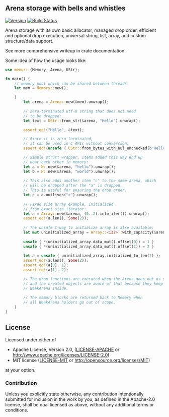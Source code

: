 ## Arena storage with bells and whistles

[![Version](https://img.shields.io/crates/v/memur.svg)](https://crates.io/crates/memur)
[![Build Status](https://travis-ci.org/Nercury/memur.svg?branch=master)](https://travis-ci.org/Nercury/memur)

Arena storage with its own basic allocator, managed drop order, efficient and optional
drop execution, universal string, list, array, and custom structure/data support. 

See more comprehensive writeup in crate documentation.

Some idea of how the usage looks like:

```rust
use memur::{Memory, Arena, UStr};

fn main() {
    // memory pool which can be shared between threads
    let mem = Memory::new(); 

    {
        let arena = Arena::new(&mem).unwrap();
    
        // Zero-terminated utf-8 string that does not need 
        // to be dropped:
        let text = UStr::from_str(&arena, "Hello").unwrap();

        assert_eq!("Hello", &text);

        // Since it is zero-terminated, 
        // it can be used in C APIs without conversion:
        assert_eq!(unsafe { CStr::from_bytes_with_nul_unchecked(b"Hello\n") }, &text);

        // Simple struct wrapper, items added this way end up
        // near each other in memory:
        let a = N::new(&arena, "hello").unwrap();
        let b = N::new(&arena, "world").unwrap();
        
        // This also adds another item "c" to the same arena, which
        // will be dropped after the "a" is dropped.
        // This is useful for ensuring the drop order.
        let c = a.outlives("c").unwrap();
        
        // Fixed size array example, initialized 
        // from exact size iterator:
        let a = Array::new(&arena, (0..2).into_iter()).unwrap();
        assert_eq!(a.len(), Some(2));
        
        // The unsafe C-way to initialize array is also available:
        let mut uninitialized_array = Array::<i32>::with_capacity(&arena, 2).unwrap();
        
        unsafe { *(uninitialized_array.data_mut().offset(0)) = 1 }
        unsafe { *(uninitialized_array.data_mut().offset(1)) = 2 }
        
        let a = unsafe { uninitialized_array.initialized_to_len(2) };
        assert_eq!(a.len(), Some(2));
        assert_eq!(a[0], 1);
        assert_eq!(a[1], 2);               

        // The drop functions are executed when the Arena goes out os scope,
        // and the created objects are aware of that because they keep
        // WeakArena inside.
        
        // The memory blocks are returned back to Memory when
        // all WeakArena holders go out of scope.
    }
}
```

## License

Licensed under either of

 * Apache License, Version 2.0, ([LICENSE-APACHE](LICENSE-APACHE) or http://www.apache.org/licenses/LICENSE-2.0)
 * MIT license ([LICENSE-MIT](LICENSE-MIT) or http://opensource.org/licenses/MIT)

at your option.

### Contribution

Unless you explicitly state otherwise, any contribution intentionally
submitted for inclusion in the work by you, as defined in the Apache-2.0
license, shall be dual licensed as above, without any additional terms or
conditions.
